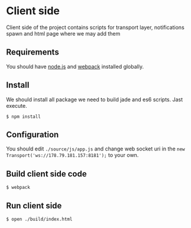 # Client side

Client side of the project contains scripts for transport layer, notifications spawn 
and html page where we may add them


## Requirements

You should have [node.js][1] and [webpack][2] installed globally.


## Install

We should install all package we need to build jade and es6 scripts. Jast execute.

    $ npm install


## Configuration

You should edit `./source/js/app.js` and change web socket uri in the `new Transport('ws://178.79.181.157:8181');` to your own.


## Build client side code

    $ webpack


## Run client side

    $ open ./build/index.html


[1]: https://nodejs.org/
[2]: https://webpack.github.io/

